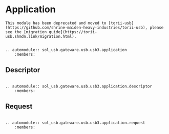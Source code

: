 # Application

```{important}
This module has been deprecated and moved to [torii-usb](https://github.com/shrine-maiden-heavy-industries/torii-usb), please see the [migration guide](https://torii-usb.shmdn.link/migration.html).
```

```{eval-rst}

.. automodule:: sol_usb.gateware.usb.usb3.application
	:members:

```

## Descriptor

```{eval-rst}

.. automodule:: sol_usb.gateware.usb.usb3.application.descriptor
	:members:

```

## Request

```{eval-rst}

.. automodule:: sol_usb.gateware.usb.usb3.application.request
	:members:

```
